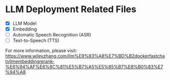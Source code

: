# LLM Deployment Related Files
- [x] LLM Model
- [x] Embedding
- [ ] Automatic Speech Recognition (ASR)
- [ ] Text-to-Speech (TTS)

For more information, please visit: https://www.wileyzhang.com/llm%E9%83%A8%E7%BD%B2dockerfastchatvllmembeddingrerank-%E6%94%AF%E6%8C%81%E5%B7%A5%E5%85%B7%E8%B0%83%E7%94%A8

